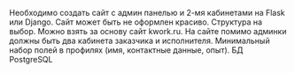 Необходимо создать сайт с админ панелью и 2-мя кабинетами на Flask или Django. 
Сайт может быть не оформлен красиво. Структура на выбор. 
Можно взять за основу сайт kwork.ru. На сайте помимо админки должны быть 
два кабинета заказчика и исполнителя. Минимальный набор полей в 
профилях (имя, контактные данные, опыт). БД PostgreSQL
